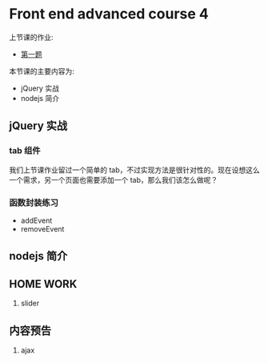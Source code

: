 # Front end advanced course 4

上节课的作业:

- [第一题](http://poppinlp.github.io/front-end-appetizers/homework/jquery3/1.html)

本节课的主要内容为:

- jQuery 实战
- nodejs 简介

## jQuery 实战

### tab 组件

我们上节课作业留过一个简单的 tab，不过实现方法是很针对性的。现在设想这么一个需求，另一个页面也需要添加一个 tab，那么我们该怎么做呢？

### 函数封装练习

- addEvent
- removeEvent

## nodejs 简介

## HOME WORK

1. slider

## 内容预告

1. ajax


